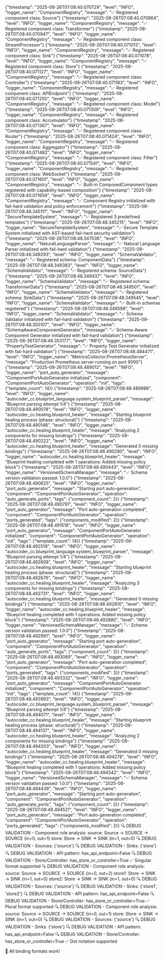 {"timestamp": "2025-08-26T07:08:40.070729", "level": "INFO", "logger_name": "ComponentRegistry", "message": "✅ Registered component class: Source"}
{"timestamp": "2025-08-26T07:08:40.070864", "level": "INFO", "logger_name": "ComponentRegistry", "message": "✅ Registered component class: Transformer"}
{"timestamp": "2025-08-26T07:08:40.070947", "level": "INFO", "logger_name": "ComponentRegistry", "message": "✅ Registered component class: StreamProcessor"}
{"timestamp": "2025-08-26T07:08:40.071013", "level": "INFO", "logger_name": "ComponentRegistry", "message": "✅ Registered component class: Sink"}
{"timestamp": "2025-08-26T07:08:40.071078", "level": "INFO", "logger_name": "ComponentRegistry", "message": "✅ Registered component class: Store"}
{"timestamp": "2025-08-26T07:08:40.071127", "level": "INFO", "logger_name": "ComponentRegistry", "message": "✅ Registered component class: Controller"}
{"timestamp": "2025-08-26T07:08:40.071183", "level": "INFO", "logger_name": "ComponentRegistry", "message": "✅ Registered component class: APIEndpoint"}
{"timestamp": "2025-08-26T07:08:40.071250", "level": "INFO", "logger_name": "ComponentRegistry", "message": "✅ Registered component class: Model"}
{"timestamp": "2025-08-26T07:08:40.071309", "level": "INFO", "logger_name": "ComponentRegistry", "message": "✅ Registered component class: Accumulator"}
{"timestamp": "2025-08-26T07:08:40.071367", "level": "INFO", "logger_name": "ComponentRegistry", "message": "✅ Registered component class: Router"}
{"timestamp": "2025-08-26T07:08:40.071424", "level": "INFO", "logger_name": "ComponentRegistry", "message": "✅ Registered component class: Aggregator"}
{"timestamp": "2025-08-26T07:08:40.071482", "level": "INFO", "logger_name": "ComponentRegistry", "message": "✅ Registered component class: Filter"}
{"timestamp": "2025-08-26T07:08:40.071541", "level": "INFO", "logger_name": "ComponentRegistry", "message": "✅ Registered component class: WebSocket"}
{"timestamp": "2025-08-26T07:08:40.071601", "level": "INFO", "logger_name": "ComponentRegistry", "message": "✅ Built-in ComposedComponent types registered with capability-based composition"}
{"timestamp": "2025-08-26T07:08:40.071659", "level": "INFO", "logger_name": "ComponentRegistry", "message": "✅ Component Registry initialized with fail-hard validation and policy enforcement"}
{"timestamp": "2025-08-26T07:08:48.345111", "level": "INFO", "logger_name": "SecureTemplateSystem", "message": "✅ Registered 3 predefined templates"}
{"timestamp": "2025-08-26T07:08:48.345215", "level": "INFO", "logger_name": "SecureTemplateSystem", "message": "✅ Secure Template System initialized with AST-based fail-hard security validation"}
{"timestamp": "2025-08-26T07:08:48.347036", "level": "INFO", "logger_name": "NaturalLanguageParser", "message": "✅ Natural Language Parser initialized with fail-hard validation"}
{"timestamp": "2025-08-26T07:08:48.349293", "level": "INFO", "logger_name": "SchemaValidator", "message": "✅ Registered schema: ComponentData"}
{"timestamp": "2025-08-26T07:08:48.349383", "level": "INFO", "logger_name": "SchemaValidator", "message": "✅ Registered schema: SourceData"}
{"timestamp": "2025-08-26T07:08:48.349437", "level": "INFO", "logger_name": "SchemaValidator", "message": "✅ Registered schema: TransformerData"}
{"timestamp": "2025-08-26T07:08:48.349501", "level": "INFO", "logger_name": "SchemaValidator", "message": "✅ Registered schema: SinkData"}
{"timestamp": "2025-08-26T07:08:48.349545", "level": "INFO", "logger_name": "SchemaValidator", "message": "✅ Built-in schemas registered"}
{"timestamp": "2025-08-26T07:08:48.349598", "level": "INFO", "logger_name": "SchemaValidator", "message": "✅ Schema Validator initialized with fail-hard validation"}
{"timestamp": "2025-08-26T07:08:48.350107", "level": "INFO", "logger_name": "SchemaAwareComponentGenerator", "message": "✅ Schema-Aware Component Generator initialized with fail-hard validation"}
{"timestamp": "2025-08-26T07:08:48.353177", "level": "INFO", "logger_name": "PropertyTestGenerator", "message": "✅ Property Test Generator initialized with fail-hard validation"}
{"timestamp": "2025-08-26T07:08:48.484471", "level": "INFO", "logger_name": "MetricsCollector.PrometheusServer", "message": "Production Prometheus server running on port 9090"}
{"timestamp": "2025-08-26T07:08:48.489012", "level": "INFO", "logger_name": "port_auto_generator", "message": "ComponentPortAutoGenerator initialized", "component": "ComponentPortAutoGenerator", "operation": "init", "tags": {"template_count": 14}}
{"timestamp": "2025-08-26T07:08:48.489988", "level": "INFO", "logger_name": "autocoder_cc.blueprint_language.system_blueprint_parser", "message": "Blueprint parsing attempt 1/4"}
{"timestamp": "2025-08-26T07:08:48.490078", "level": "INFO", "logger_name": "autocoder_cc.healing.blueprint_healer", "message": "Starting blueprint healing process (phase: structural)"}
{"timestamp": "2025-08-26T07:08:48.490148", "level": "INFO", "logger_name": "autocoder_cc.healing.blueprint_healer", "message": "Analyzing 2 components for missing bindings"}
{"timestamp": "2025-08-26T07:08:48.490222", "level": "INFO", "logger_name": "autocoder_cc.healing.blueprint_healer", "message": "Generated 0 missing bindings"}
{"timestamp": "2025-08-26T07:08:48.490290", "level": "INFO", "logger_name": "autocoder_cc.healing.blueprint_healer", "message": "Blueprint healing completed with 1 operations: Added missing policy block"}
{"timestamp": "2025-08-26T07:08:48.490443", "level": "INFO", "logger_name": "VersionedSchemaManager", "message": "✅ Schema version validation passed: 1.0.0"}
{"timestamp": "2025-08-26T07:08:48.490625", "level": "INFO", "logger_name": "port_auto_generator", "message": "Starting port auto-generation", "component": "ComponentPortAutoGenerator", "operation": "auto_generate_ports", "tags": {"component_count": 2}}
{"timestamp": "2025-08-26T07:08:48.490791", "level": "INFO", "logger_name": "port_auto_generator", "message": "Port auto-generation completed", "component": "ComponentPortAutoGenerator", "operation": "ports_generated", "tags": {"components_modified": 2}}
{"timestamp": "2025-08-26T07:08:48.491518", "level": "INFO", "logger_name": "port_auto_generator", "message": "ComponentPortAutoGenerator initialized", "component": "ComponentPortAutoGenerator", "operation": "init", "tags": {"template_count": 14}}
{"timestamp": "2025-08-26T07:08:48.492519", "level": "INFO", "logger_name": "autocoder_cc.blueprint_language.system_blueprint_parser", "message": "Blueprint parsing attempt 1/4"}
{"timestamp": "2025-08-26T07:08:48.492608", "level": "INFO", "logger_name": "autocoder_cc.healing.blueprint_healer", "message": "Starting blueprint healing process (phase: structural)"}
{"timestamp": "2025-08-26T07:08:48.492676", "level": "INFO", "logger_name": "autocoder_cc.healing.blueprint_healer", "message": "Analyzing 3 components for missing bindings"}
{"timestamp": "2025-08-26T07:08:48.492731", "level": "INFO", "logger_name": "autocoder_cc.healing.blueprint_healer", "message": "Generated 0 missing bindings"}
{"timestamp": "2025-08-26T07:08:48.492810", "level": "INFO", "logger_name": "autocoder_cc.healing.blueprint_healer", "message": "Blueprint healing completed with 1 operations: Added missing policy block"}
{"timestamp": "2025-08-26T07:08:48.492880", "level": "INFO", "logger_name": "VersionedSchemaManager", "message": "✅ Schema version validation passed: 1.0.0"}
{"timestamp": "2025-08-26T07:08:48.492991", "level": "INFO", "logger_name": "port_auto_generator", "message": "Starting port auto-generation", "component": "ComponentPortAutoGenerator", "operation": "auto_generate_ports", "tags": {"component_count": 3}}
{"timestamp": "2025-08-26T07:08:48.493089", "level": "INFO", "logger_name": "port_auto_generator", "message": "Port auto-generation completed", "component": "ComponentPortAutoGenerator", "operation": "ports_generated", "tags": {"components_modified": 3}}
{"timestamp": "2025-08-26T07:08:48.493332", "level": "INFO", "logger_name": "port_auto_generator", "message": "ComponentPortAutoGenerator initialized", "component": "ComponentPortAutoGenerator", "operation": "init", "tags": {"template_count": 14}}
{"timestamp": "2025-08-26T07:08:48.493993", "level": "INFO", "logger_name": "autocoder_cc.blueprint_language.system_blueprint_parser", "message": "Blueprint parsing attempt 1/4"}
{"timestamp": "2025-08-26T07:08:48.494071", "level": "INFO", "logger_name": "autocoder_cc.healing.blueprint_healer", "message": "Starting blueprint healing process (phase: structural)"}
{"timestamp": "2025-08-26T07:08:48.494137", "level": "INFO", "logger_name": "autocoder_cc.healing.blueprint_healer", "message": "Analyzing 2 components for missing bindings"}
{"timestamp": "2025-08-26T07:08:48.494203", "level": "INFO", "logger_name": "autocoder_cc.healing.blueprint_healer", "message": "Generated 0 missing bindings"}
{"timestamp": "2025-08-26T07:08:48.494278", "level": "INFO", "logger_name": "autocoder_cc.healing.blueprint_healer", "message": "Blueprint healing completed with 1 operations: Added missing policy block"}
{"timestamp": "2025-08-26T07:08:48.494342", "level": "INFO", "logger_name": "VersionedSchemaManager", "message": "✅ Schema version validation passed: 1.0.0"}
{"timestamp": "2025-08-26T07:08:48.494439", "level": "INFO", "logger_name": "port_auto_generator", "message": "Starting port auto-generation", "component": "ComponentPortAutoGenerator", "operation": "auto_generate_ports", "tags": {"component_count": 2}}
{"timestamp": "2025-08-26T07:08:48.494521", "level": "INFO", "logger_name": "port_auto_generator", "message": "Port auto-generation completed", "component": "ComponentPortAutoGenerator", "operation": "ports_generated", "tags": {"components_modified": 2}}
🔍 DEBUG VALIDATION - Component role analysis:
  source: Source → SOURCE → SOURCE (in=0, out=1)
  store: Store → SINK → SINK (in=1, out=0)
🔍 DEBUG VALIDATION - Sources: {'source'}
🔍 DEBUG VALIDATION - Sinks: {'store'}
🔍 DEBUG VALIDATION - API pattern: has_api_endpoint=False
🔍 DEBUG VALIDATION - Store/Controller: has_store_or_controller=True
✅ Singular format supported
🔍 DEBUG VALIDATION - Component role analysis:
  source: Source → SOURCE → SOURCE (in=0, out=2)
  store1: Store → SINK → SINK (in=1, out=0)
  store2: Store → SINK → SINK (in=1, out=0)
🔍 DEBUG VALIDATION - Sources: {'source'}
🔍 DEBUG VALIDATION - Sinks: {'store1', 'store2'}
🔍 DEBUG VALIDATION - API pattern: has_api_endpoint=False
🔍 DEBUG VALIDATION - Store/Controller: has_store_or_controller=True
✅ Plural format supported
🔍 DEBUG VALIDATION - Component role analysis:
  source: Source → SOURCE → SOURCE (in=0, out=1)
  store: Store → SINK → SINK (in=1, out=0)
🔍 DEBUG VALIDATION - Sources: {'source'}
🔍 DEBUG VALIDATION - Sinks: {'store'}
🔍 DEBUG VALIDATION - API pattern: has_api_endpoint=False
🔍 DEBUG VALIDATION - Store/Controller: has_store_or_controller=True
✅ Dot notation supported

🎉 All binding formats work!

